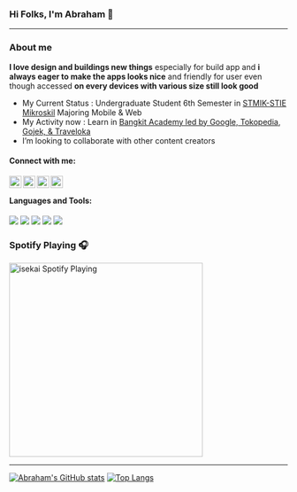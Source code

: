 ### Hi Folks, I'm Abraham 👋

---

### About me

**I love design and buildings new things** especially for build app and **i always eager to make the apps looks nice** and friendly for user even though accessed **on every devices with various size still look good**

- My Current Status : Undergraduate Student 6th Semester in [STMIK-STIE Mikroskil](https://www.mikroskil.ac.id/) Majoring Mobile & Web
- My Activity now : Learn in [Bangkit Academy led by Google, Tokopedia, Gojek, & Traveloka](https://www.linkedin.com/company/bangkit-academy-led-by-google-tokopedia-gojek-traveloka/mycompany/)
- I’m looking to collaborate with other content creators

#### Connect with me:

[<img align="left" alt="abraham | Facebook" width="22px" src="https://www.flaticon.com/svg/vstatic/svg/174/174848.svg?token=exp=1614434796~hmac=9f122d919bfb003acf65e736a19c7f63" />][facebook]
[<img align="left" alt="abraham | LinkedIn" width="22px" src="https://www.flaticon.com/svg/vstatic/svg/174/174857.svg?token=exp=1614434796~hmac=28aefc8ca4858316786ee6439aff8196" />][linkedin]
[<img align="left" alt="abraham | Instagram" width="22px" src="https://www.flaticon.com/svg/vstatic/svg/174/174855.svg?token=exp=1614434796~hmac=94efa47a99ae3e9f6c64dace9a06dc08" />][instagram]
[<img align="left" alt="abraham | Telegram" width="22px" src="https://www.flaticon.com/svg/vstatic/svg/2111/2111646.svg?token=exp=1614434796~hmac=692bb37ff71dc61c8f2497ee397c7c8d" />][telegram]

<br/>

#### Languages and Tools:

[![](https://img.shields.io/badge/JavaScript-F7DF1E?style=for-the-badge&logo=javascript&logoColor=black)](https://www.javascript.com)
[![](https://img.shields.io/badge/React-20232A?style=for-the-badge&logo=react&logoColor=61DAFB)](https://reactjs.org)
[![](https://img.shields.io/badge/Heroku-430098?style=for-the-badge&logo=heroku&logoColor=white)](https://dashboard.heroku.com)
[![](https://img.shields.io/badge/Bootstrap-563D7C?style=for-the-badge&logo=bootstrap&logoColor=white)](https://getbootstrap.com)
[![](https://img.shields.io/badge/Git-F05032?style=for-the-badge&logo=git&logoColor=white)](https://git-scm.com)

### Spotify Playing 🎧

[<img src="https://spotify-now-playing-isekaiweb.vercel.app/api/spotify-playing" alt="isekai Spotify Playing" width="350" />](https://open.spotify.com/user/21cx7rbxla2qhszvd4e3ylely)

---

[![Abraham's GitHub stats](https://github-readme-stats.isekaiweb.vercel.app/api?username=isekaiweb&count_private=true&hide_border=true&show_icons=true&hide=html,css)](https://github.com/isekaiweb/github-readme-stats)
[![Top Langs](https://github-readme-stats-git-master-isekaiweb.vercel.app/api/top-langs/?username=isekaiweb&layout=compact&count_private=true&hide_border=true&hide=html,css)](https://github.com/isekaiweb/github-readme-stats)

[facebook]: https://web.facebook.com/bulyanzebua
[linkedin]: https://www.linkedin.com/in/abraham-bulyan-zebua-110ab2140
[instagram]: https://www.instagram.com/abrahambulyan
[telegram]: https://t.me/abrahambulyan
